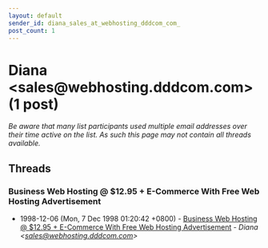 ```yaml
---
layout: default
sender_id: diana_sales_at_webhosting_dddcom_com_
post_count: 1
---
```


# Diana <sales<span>@</span>webhosting.dddcom.com> (1 post)

_Be aware that many list participants used multiple email addresses over their time active on the list. As such this page may not contain all threads available._

## Threads

### Business Web Hosting @ $12.95 + E-Commerce With Free Web Hosting  Advertisement
+ 1998-12-06 (Mon, 7 Dec 1998 01:20:42 +0800) - [Business Web Hosting @ $12.95 + E-Commerce With Free Web Hosting  Advertisement](/archive/1998/12/be50b92e71d63c99511c4665bad7080815bdbdd7eb010ec536584ec6b3c90d45) - _Diana \<sales@webhosting.dddcom.com\>_

